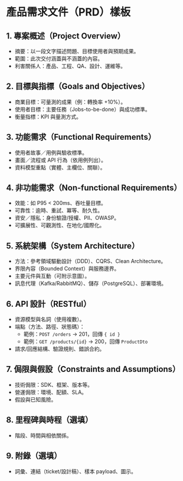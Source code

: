 # 產品需求文件（PRD）樣板

## 1. 專案概述（Project Overview）
- 摘要：以一段文字描述問題、目標使用者與預期成果。
- 範圍：此次交付涵蓋與不涵蓋的內容。
- 利害關係人：產品、工程、QA、設計、運維等。

## 2. 目標與指標（Goals and Objectives）
- 商業目標：可量測的成果（例：轉換率 +10%）。
- 使用者目標：主要任務（Jobs-to-be-done）與成功標準。
- 衡量指標：KPI 與量測方式。

## 3. 功能需求（Functional Requirements）
- 使用者故事／用例與驗收標準。
- 畫面／流程或 API 行為（依用例列出）。
- 資料模型重點（實體、主欄位、關聯）。

## 4. 非功能需求（Non-functional Requirements）
- 效能：如 P95 < 200ms、吞吐量目標。
- 可靠性：逾時、重試、冪等、耐久性。
- 資安／隱私：身份驗證/授權、PII、OWASP。
- 可擴展性、可觀測性、在地化/國際化。

## 5. 系統架構（System Architecture）
- 方法：參考領域驅動設計（DDD）、CQRS、Clean Architecture。
- 界限內容（Bounded Context）與服務邊界。
- 主要元件與互動（可附示意圖）。
- 訊息代理（Kafka/RabbitMQ）、儲存（PostgreSQL）、部署環境。

## 6. API 設計（RESTful）
- 資源模型與名詞（使用複數）。
- 端點（方法、路徑、狀態碼）：
  - 範例：`POST /orders` → 201，回傳 `{ id }`
  - 範例：`GET /products/{id}` → 200，回傳 `ProductDto`
- 請求/回應結構、驗證規則、錯誤合約。

## 7. 侷限與假設（Constraints and Assumptions）
- 技術侷限：SDK、框架、版本等。
- 營運侷限：環境、配額、SLA。
- 假設與已知風險。

## 8. 里程碑與時程（選填）
- 階段、時間與相依關係。

## 9. 附錄（選填）
- 詞彙、連結（ticket/設計稿）、樣本 payload、圖示。

